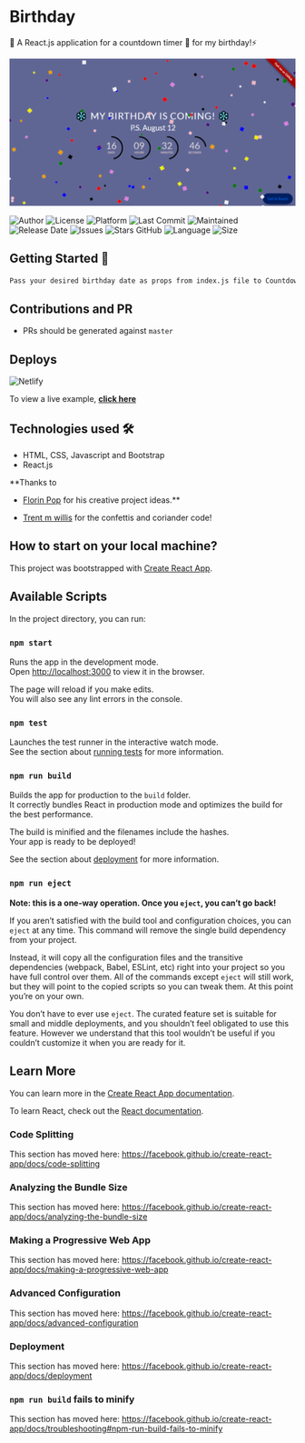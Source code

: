 
# Birthday
🍰 A React.js application for a countdown timer 🍪 for my birthday!⚡️

![Demo](video.gif)


![Author](https://img.shields.io/badge/author-garimasingh128-orange)
![License](https://img.shields.io/badge/license-MIT-brightgreen)
![Platform](https://img.shields.io/badge/platform-Visual%20Studio%20Code-blue)
![Last Commit](https://img.shields.io/github/last-commit/garimasingh128/birthday)
![Maintained](https://img.shields.io/maintenance/yes/2020)
![Release Date](https://img.shields.io/github/release-date/garimasingh128/birthday)
![Issues](https://img.shields.io/github/issues/garimasingh128/birthday)
![Stars GitHub](https://img.shields.io/github/stars/garimasingh128/birthday)
![Language](https://img.shields.io/github/languages/top/garimasingh128/birthday)
![Size](https://img.shields.io/github/repo-size/garimasingh128/birthday)




## Getting Started 🚀

``` bash
Pass your desired birthday date as props from index.js file to Countdown Component and voila❤!
```
## Contributions and PR

 - PRs should be generated against `master`


## Deploys

![Netlify](https://www.netlify.com/img/global/badges/netlify-color-accent.svg)


To view a live example, **[click here](https://elastic-goodall-283c62.netlify.app)**





## Technologies used 🛠️

- HTML, CSS, Javascript and Bootstrap
- React.js

**Thanks to 

- [Florin Pop](https://www.florin-pop.com) for his creative project ideas.**

- [Trent m willis](https://gist.github.com/trentmwillis/2199d6d191000b8d8f40) for the confettis and coriander code!


## How to start on your local machine?

This project was bootstrapped with [Create React App](https://github.com/facebook/create-react-app).

## Available Scripts

In the project directory, you can run:

### `npm start`

Runs the app in the development mode.<br />
Open [http://localhost:3000](http://localhost:3000) to view it in the browser.

The page will reload if you make edits.<br />
You will also see any lint errors in the console.

### `npm test`

Launches the test runner in the interactive watch mode.<br />
See the section about [running tests](https://facebook.github.io/create-react-app/docs/running-tests) for more information.

### `npm run build`

Builds the app for production to the `build` folder.<br />
It correctly bundles React in production mode and optimizes the build for the best performance.

The build is minified and the filenames include the hashes.<br />
Your app is ready to be deployed!

See the section about [deployment](https://facebook.github.io/create-react-app/docs/deployment) for more information.

### `npm run eject`

**Note: this is a one-way operation. Once you `eject`, you can’t go back!**

If you aren’t satisfied with the build tool and configuration choices, you can `eject` at any time. This command will remove the single build dependency from your project.

Instead, it will copy all the configuration files and the transitive dependencies (webpack, Babel, ESLint, etc) right into your project so you have full control over them. All of the commands except `eject` will still work, but they will point to the copied scripts so you can tweak them. At this point you’re on your own.

You don’t have to ever use `eject`. The curated feature set is suitable for small and middle deployments, and you shouldn’t feel obligated to use this feature. However we understand that this tool wouldn’t be useful if you couldn’t customize it when you are ready for it.

## Learn More

You can learn more in the [Create React App documentation](https://facebook.github.io/create-react-app/docs/getting-started).

To learn React, check out the [React documentation](https://reactjs.org/).

### Code Splitting

This section has moved here: https://facebook.github.io/create-react-app/docs/code-splitting

### Analyzing the Bundle Size

This section has moved here: https://facebook.github.io/create-react-app/docs/analyzing-the-bundle-size

### Making a Progressive Web App

This section has moved here: https://facebook.github.io/create-react-app/docs/making-a-progressive-web-app

### Advanced Configuration

This section has moved here: https://facebook.github.io/create-react-app/docs/advanced-configuration

### Deployment

This section has moved here: https://facebook.github.io/create-react-app/docs/deployment

### `npm run build` fails to minify

This section has moved here: https://facebook.github.io/create-react-app/docs/troubleshooting#npm-run-build-fails-to-minify
